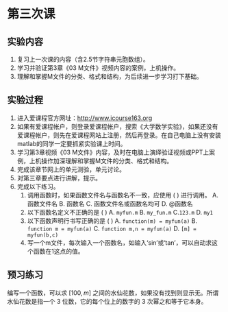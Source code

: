 # 第三次课

 

## 实验内容

1. 复习上一次课的内容（含2.5节字符串元胞数组）。
2. 学习并验证第3章《03 M文件》视频内容的案例，上机操作。
3. 理解和掌握M文件的分类、格式和结构，为后续进一步学习打下基础。

 

## 实验过程

1.   进入爱课程官方网址：http://www.icourse163.org
2.   如果有爱课程帐户，则登录爱课程帐户，搜索《大学数学实验》，如果还没有爱课程帐户，则先在爱课程网站上注册，然后再登录。在自己电脑上没有安装matlab的同学一定要抓紧实验课上时间。
3.   学习第3章视频《03 M文件》内容，及时在电脑上演绎验证视频或PPT上案例，上机操作加深理解和掌握M文件的分类、格式和结构。
4.   完成该章节网上的单元测验，单元讨论。
5.   对第三章要点进行讲解，提示。
6.   完成以下练习。
     1.   调用函数时，如果函数文件名与函数名不一致，应使用 (  ) 进行调用。
           A. 函数文件名    B. 函数名    C. 函数文件名或函数名均可  D. @函数名
     2.   以下函数名定义不正确的是 (  )
          A. `myfun.m`     B. `my_fun.m`    C.`123.m`           D. `my1 `
     3.   以下函数声明行书写正确的是 (  )
          A. `function(m) = myfun(a)`        B. `function m = myfun(a)`
          C. `function m,n = myfun(a)`      D. `[m] = myfun(b,c)`
     4.   写一个m文件，每次输入一个函数名，如输入‘sin’或‘tan’，可以自动求这个函数在1这点的值。

## 预习练习

编写一个函数，可以求 $[100,m]$ 之间的水仙花数，如果没有找到则显示无。所谓水仙花数是指一个 $3$ 位数，它的每个位上的数字的 $3$ 次幂之和等于它本身。

